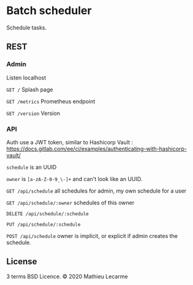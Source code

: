 Batch scheduler
====

Schedule tasks.

REST
----

### Admin

Listen localhost

`GET /` Splash page

`GET /metrics` Prometheus endpoint

`GET /version` Version

### API

Auth use a JWT token, similar to Hashicorp Vault : https://docs.gitlab.com/ee/ci/examples/authenticating-with-hashicorp-vault/

`schedule` is an UUID

`owner` is `[a-zA-Z-0-9_\-]+` and can't look like an UUID.

`GET /api/schedule` all schedules for admin, my own schedule for a user

`GET /api/schedule/:owner` schedules of this owner

`DELETE /api/schedule/:schedule`

`PUT /api/schedule/:schedule`

`POST /api/schedule` owner is implicit, or explicit if admin creates the schedule.

License
-------

3 terms BSD Licence. © 2020 Mathieu Lecarme